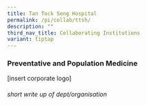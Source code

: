 ```yaml
---
title: Tan Tock Seng Hospital
permalink: /pi/collab/ttsh/
description: ""
third_nav_title: Collaborating Institutions
variant: tiptap
---
```

<h3>Preventative and Population Medicine</h3><p>[insert corporate logo]</p><h6>short write up of dept/organisation</h6><p></p>